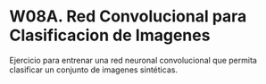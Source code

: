 # W08A. Red Convolucional para Clasificacion de Imagenes 
Ejercicio para entrenar una red neuronal convolucional que permita clasificar un conjunto de imagenes sintéticas.
